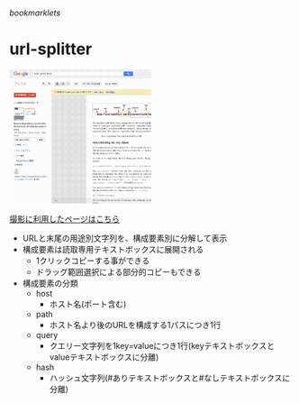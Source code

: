 ###### bookmarklets

# url-splitter
<img src="./.readme/demo.gif" width="50%">

[撮影に利用したページはこちら](https://books.google.co.jp/books?id=rKQ5DwAAQBAJ&pg=PT168&lpg=PT168&dq=path+query+hash&source=bl&ots=cHOEpxsHle&sig=ACfU3U053zQoA_YAlbU3vWeUI3nnpiU5Ng&hl=ja&sa=X&ved=2ahUKEwjk6oHO19PpAhWFE4gKHcxSA38Q6AEwA3oECAkQAQ#v=onepage&q=path%20query%20hash&f=false)  
- URLと末尾の用途別文字列を、構成要素別に分解して表示
- 構成要素は読取専用テキストボックスに展開される
  - 1クリックコピーする事ができる
  - ドラッグ範囲選択による部分的コピーもできる
- 構成要素の分類
  - host
    - ホスト名(ポート含む)
  - path
    - ホスト名より後のURLを構成する1パスにつき1行
  - query
    - クエリー文字列を1key=valueにつき1行(keyテキストボックスとvalueテキストボックスに分離)
  - hash
    - ハッシュ文字列(#ありテキストボックスと#なしテキストボックスに分離)
  
